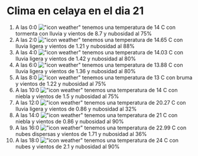 # Clima en celaya en el dia 21

1. A las 0:0 !["icon weather"](http://openweathermap.org/img/w/11n.png) tenemos una temperatura de 14 C con tormenta con lluvia y  vientos de 8.7 y nubosidad al 75%
1. A las 2:0 !["icon weather"](http://openweathermap.org/img/w/10n.png) tenemos una temperatura de 14.65 C con lluvia ligera y  vientos de 1.21 y nubosidad al 88%
1. A las 4:0 !["icon weather"](http://openweathermap.org/img/w/10n.png) tenemos una temperatura de 14.03 C con lluvia ligera y  vientos de 1.42 y nubosidad al 80%
1. A las 6:0 !["icon weather"](http://openweathermap.org/img/w/10n.png) tenemos una temperatura de 13.88 C con lluvia ligera y  vientos de 1.36 y nubosidad al 80%
1. A las 8:0 !["icon weather"](http://openweathermap.org/img/w/50n.png) tenemos una temperatura de 13 C con bruma y  vientos de 1.22 y nubosidad al 75%
1. A las 10:0 !["icon weather"](http://openweathermap.org/img/w/50d.png) tenemos una temperatura de 14 C con niebla y  vientos de 1.5 y nubosidad al 75%
1. A las 12:0 !["icon weather"](http://openweathermap.org/img/w/10d.png) tenemos una temperatura de 20.27 C con lluvia ligera y  vientos de 0.86 y nubosidad al 32%
1. A las 14:0 !["icon weather"](http://openweathermap.org/img/w/50d.png) tenemos una temperatura de 21 C con niebla y  vientos de 0.86 y nubosidad al 90%
1. A las 16:0 !["icon weather"](http://openweathermap.org/img/w/03d.png) tenemos una temperatura de 22.99 C con nubes dispersas y  vientos de 1.71 y nubosidad al 36%
1. A las 18:0 !["icon weather"](http://openweathermap.org/img/w/04d.png) tenemos una temperatura de 24 C con nubes y  vientos de 2.1 y nubosidad al 90%
